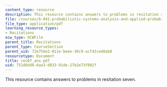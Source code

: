 ```yaml
---
content_type: resource
description: This resource contains answers to problems in resitation seven.
file: /courses/6-041-probabilistic-systems-analysis-and-applied-probability-spring-2006/751d6dd66aa3d83391de27b2e73f092f_rec07_ans.pdf
file_type: application/pdf
learning_resource_types:
- Recitations
ocw_type: OCWFile
parent_title: Recitations
parent_type: CourseSection
parent_uid: 72e75de2-011e-beee-30c9-acf41ced8ab8
resourcetype: Document
title: rec07_ans.pdf
uid: 751d6dd6-6aa3-d833-91de-27b2e73f092f
---
```

This resource contains answers to problems in resitation seven.

